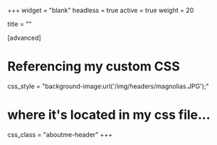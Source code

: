 +++
widget = "blank"
headless = true
active = true
weight = 20

title = ""


[advanced]
# Referencing my custom CSS
css_style = "background-image:url('/img/headers/magnolias.JPG');"

# where it's located in my css file...
css_class = "aboutme-header"
+++

   
